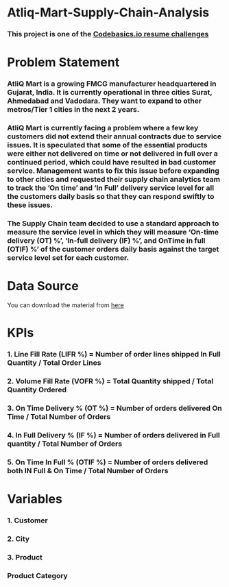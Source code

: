 # Atliq-Mart-Supply-Chain-Analysis
### This project is one of the [Codebasics.io resume challenges](https://codebasics.io/challenge/codebasics-resume-project-challenge)

# Problem Statement
### AtliQ Mart is a growing FMCG manufacturer headquartered in Gujarat, India. It is currently operational in three cities Surat, Ahmedabad and Vadodara. They want to expand to other metros/Tier 1 cities in the next 2 years.

### AtliQ Mart is currently facing a problem where a few key customers did not extend their annual contracts due to service issues. It is speculated that some of the essential products were either not delivered on time or not delivered in full over a continued period, which could have resulted in bad customer service. Management wants to fix this issue before expanding to other cities and requested their supply chain analytics team to track the ’On time’ and ‘In Full’ delivery service level for all the customers daily basis so that they can respond swiftly to these issues.

### The Supply Chain team decided to use a standard approach to measure the service level in which they will measure ‘On-time delivery (OT) %’, ‘In-full delivery (IF) %’, and OnTime in full (OTIF) %’ of the customer orders daily basis against the target service level set for each customer.

# Data Source
You can download the material from [here](https://codebasics.io/challenge/codebasics-resume-project-challenge/5)

# KPIs 
### 1. Line Fill Rate	(LIFR %)	    = Number of order lines shipped In Full Quantity / Total Order Lines
### 2. Volume Fill Rate	(VOFR %)    = Total Quantity shipped / Total Quantity Ordered		
### 3. On Time Delivery %	(OT %)    = Number of orders delivered On Time / Total Number of Orders
### 4. In Full Delivery %	(IF %)    = Number of orders delivered in Full quantity / Total Number of Orders
### 5. On Time In Full % (OTIF %)   =	Number of orders delivered both IN Full & On Time / Total Number of Orders

# Variables
### 1. Customer
### 2. City
### 3. Product
### Product Category


